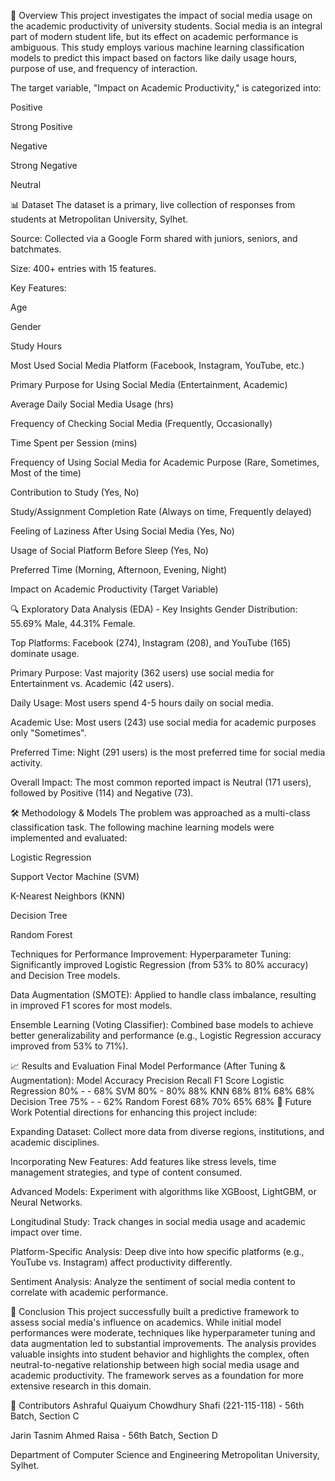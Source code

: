 📖 Overview
This project investigates the impact of social media usage on the academic productivity of university students. Social media is an integral part of modern student life, but its effect on academic performance is ambiguous. This study employs various machine learning classification models to predict this impact based on factors like daily usage hours, purpose of use, and frequency of interaction.

The target variable, "Impact on Academic Productivity," is categorized into:

Positive

Strong Positive

Negative

Strong Negative

Neutral

📊 Dataset
The dataset is a primary, live collection of responses from students at Metropolitan University, Sylhet.

Source: Collected via a Google Form shared with juniors, seniors, and batchmates.

Size: 400+ entries with 15 features.

Key Features:

Age

Gender

Study Hours

Most Used Social Media Platform (Facebook, Instagram, YouTube, etc.)

Primary Purpose for Using Social Media (Entertainment, Academic)

Average Daily Social Media Usage (hrs)

Frequency of Checking Social Media (Frequently, Occasionally)

Time Spent per Session (mins)

Frequency of Using Social Media for Academic Purpose (Rare, Sometimes, Most of the time)

Contribution to Study (Yes, No)

Study/Assignment Completion Rate (Always on time, Frequently delayed)

Feeling of Laziness After Using Social Media (Yes, No)

Usage of Social Platform Before Sleep (Yes, No)

Preferred Time (Morning, Afternoon, Evening, Night)

Impact on Academic Productivity (Target Variable)

🔍 Exploratory Data Analysis (EDA) - Key Insights
Gender Distribution: 55.69% Male, 44.31% Female.

Top Platforms: Facebook (274), Instagram (208), and YouTube (165) dominate usage.

Primary Purpose: Vast majority (362 users) use social media for Entertainment vs. Academic (42 users).

Daily Usage: Most users spend 4-5 hours daily on social media.

Academic Use: Most users (243) use social media for academic purposes only "Sometimes".

Preferred Time: Night (291 users) is the most preferred time for social media activity.

Overall Impact: The most common reported impact is Neutral (171 users), followed by Positive (114) and Negative (73).

🛠️ Methodology & Models
The problem was approached as a multi-class classification task. The following machine learning models were implemented and evaluated:

Logistic Regression

Support Vector Machine (SVM)

K-Nearest Neighbors (KNN)

Decision Tree

Random Forest

Techniques for Performance Improvement:
Hyperparameter Tuning: Significantly improved Logistic Regression (from 53% to 80% accuracy) and Decision Tree models.

Data Augmentation (SMOTE): Applied to handle class imbalance, resulting in improved F1 scores for most models.

Ensemble Learning (Voting Classifier): Combined base models to achieve better generalizability and performance (e.g., Logistic Regression accuracy improved from 53% to 71%).

📈 Results and Evaluation
Final Model Performance (After Tuning & Augmentation):
Model	Accuracy	Precision	Recall	F1 Score
Logistic Regression	80%	-	-	68%
SVM	80%	-	80%	88%
KNN	68%	81%	68%	68%
Decision Tree	75%	-	-	62%
Random Forest	68%	70%	65%	68%
🚀 Future Work
Potential directions for enhancing this project include:

Expanding Dataset: Collect more data from diverse regions, institutions, and academic disciplines.

Incorporating New Features: Add features like stress levels, time management strategies, and type of content consumed.

Advanced Models: Experiment with algorithms like XGBoost, LightGBM, or Neural Networks.

Longitudinal Study: Track changes in social media usage and academic impact over time.

Platform-Specific Analysis: Deep dive into how specific platforms (e.g., YouTube vs. Instagram) affect productivity differently.

Sentiment Analysis: Analyze the sentiment of social media content to correlate with academic performance.

📝 Conclusion
This project successfully built a predictive framework to assess social media's influence on academics. While initial model performances were moderate, techniques like hyperparameter tuning and data augmentation led to substantial improvements. The analysis provides valuable insights into student behavior and highlights the complex, often neutral-to-negative relationship between high social media usage and academic productivity. The framework serves as a foundation for more extensive research in this domain.

👥 Contributors
Ashraful Quaiyum Chowdhury Shafi (221-115-118) - 56th Batch, Section C

Jarin Tasnim Ahmed Raisa - 56th Batch, Section D

Department of Computer Science and Engineering
Metropolitan University, Sylhet.
